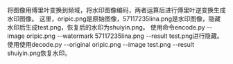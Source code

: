 将图像用傅里叶变换到频域，将水印图像编码，两者运算后进行傅里叶逆变换生成水印图像。
这里，oripic.png是原始图像，57117235lina.png是水印图像，隐藏水印后生成test.png，恢复后的水印为shuiyin.png。
使用命令encode.py --image oripic.png --watermark 57117235lina.png --result test.png进行隐藏。
使用使用decode.py --original oripic.png --image test.png --result shuiyin.png恢复水印。
